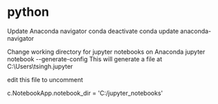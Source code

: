 # python
Update Anaconda navigator
conda deactivate
conda update anaconda-navigator



Change working directory for jupyter notebooks on Anaconda
jupyter notebook --generate-config
This will generate a file at C:\Users\tsingh\.jupyter
    
edit this file to uncomment
    
c.NotebookApp.notebook_dir = 'C:/jupyter_notebooks'
    
